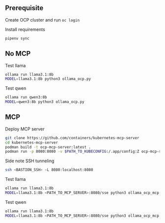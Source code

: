 ## Prerequisite

Create OCP cluster and run `oc login`

Install requirements

```bash
pipenv sync
```

## No MCP 

Test llama

```bash
ollama run llama3.1:8b
MODEL=llama3.1:8b python3 ollama_ocp.py
```

Test qwen

```bash
ollama run qwen3:8b
MODEL=qwen3:8b python3 ollama_ocp.py  
```

## MCP

Deploy MCP server

```bash
git clone https://github.com/containers/kubernetes-mcp-server
cd kubernetes-mcp-server
podman build -t ocp-mcp-server:latest .
podman run -p 8080:8080 -v $PATH_TO_KUBECONFIG:/.app/config:Z ocp-mcp-server --kubeconfig /.app/config
```

Side note SSH tunneling

```bash
ssh <BASTION_SSH> -L 8080:localhost:8080
```

Test llama

```bash
ollama run llama3.1:8b
MODEL=llama3.1:8b <PATH_TO_MCP_SERVER>:8080/sse python3 ollama_ocp_mcp.py
```

Test qwen

```bash
ollama run llama3.1:8b
MODEL=llama3.1:8b <PATH_TO_MCP_SERVER>:8080/sse python3 ollama_ocp_mcp.py
```

